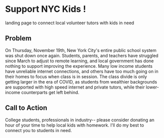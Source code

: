 # Support NYC Kids !
landing page to connect local volunteer tutors with kids in need

## Problem
On Thursday, November 19th, New York City's entire public school system was shut down once again. Students, parents, and teachers have struggled since March to adjust to remote learning, and local government has done nothing to support improving the experience. Many low income students have unreliable internet connections, and others have too much going on in their homes to focus when class is in session. The class divide is only getting larger in the era of COVID, as students from wealthier backgrounds are supported with high speed internet and private tutors, while their lower-income counterparts get left behind.

## Call to Action
College students, professionals in industry-- please consider donating an hour of your time to help local kids with homework. I'll do my best to connect you to students in need.
